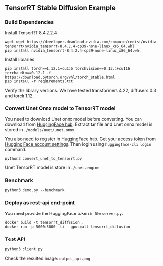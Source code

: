 ## TensorRT Stable Diffusion Example

### Build Dependencies

Install TensorRT 8.4.2.2.4

```
wget wget https://developer.download.nvidia.com/compute/redist/nvidia-tensorrt/nvidia_tensorrt-8.4.2.4-cp39-none-linux_x86_64.whl
pip install nvidia_tensorrt-8.4.2.4-cp39-none-linux_x86_64.whl
```

Install libraries

```
pip install torch==1.12.1+cu116 torchvision==0.13.1+cu116 torchaudio==0.12.1 -f https://download.pytorch.org/whl/torch_stable.html
pip install -r requirements.txt
```

Verify the library versions. We have tested transformers 4.22, diffusers 0.3 and torch 1.12.

### Convert Unet Onnx model to TensorRT model

You need to download Unet onnx model before converting. You can download from [HuggingFace hub](https://huggingface.co/kamalkraj/stable-diffusion-v1-4-onnx/resolve/main/models.tar.gz). Extract tar file and Unet onnx model is stored in `./models/unet/unet.onnx`.

You also need to register in HuggingFace hub. Get your access token from [Hugging Face account settings](https://huggingface.co/settings/tokens). Then login using `huggingface-cli login` command.

```
python3 convert_unet_to_tensorrt.py
```

Unet TensorRT model is store in `./unet.engine`

### Benchmark

```
python3 demo.py --benchmark
```

### Deploy as rest-api end-point

You need provide the HuggingFace token in file `server.py`.

```
docker build -t tensorrt_diffusion .
docker run -p 5000:5000 -ti --gpus=all tensorrt_diffusion
```

### Test API

```
python3 client.py
```

Check the resulted image: `output_api.png`